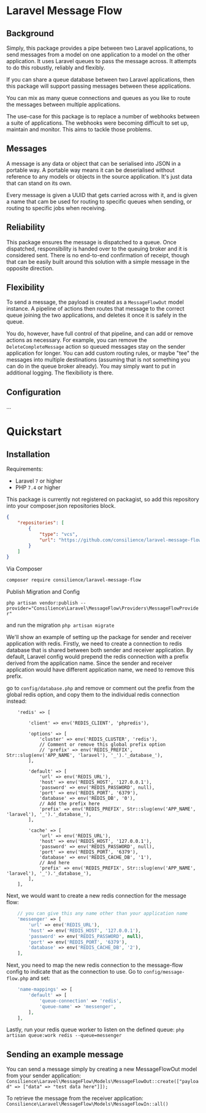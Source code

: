 
# Laravel Message Flow

## Background

Simply, this package provides a pipe between two Laravel applications,
to send messages from a model on one application to a model on the
other application. It uses Laravel queues to pass the message across.
It attempts to do this robustly, reliably and flexibly.

If you can share a queue database between two Laravel applications,
then this package will support passing messages between these applications.

You can mix as many queue connections and queues as you like to route
the messages between multiple applications.

The use-case for this package is to replace a number of webhooks between
a suite of applications. The webhooks were becoming difficult to set
up, maintain and monitor. This aims to tackle those problems.

## Messages

A message is any data or object that can be serialised into JSON in a
portable way. A portable way means it can be deserialised without
reference to any models or objects in the source application.
It's just data that can stand on its own.

Every message is given a UUID that gets carried across with it,
and is given a name that cam be used for routing to specific queues
when sending, or routing to specific jobs when receiving.

## Reliability

This package ensures the message is dispatched to a queue.
Once dispatched, responsibility is handed over to the queuing broker
and it is considered sent. There is no end-to-end confirmation of receipt,
though that can be easily built around this solution with a simple message
in the opposite direction.

## Flexibility

To send a message, the payload is created as a `MessageFlowOut` model
instance. A pipeline of actions then routes that message to the correct
queue joining the two applications, and deletes it once it is safely
in the queue.

You do, however, have full control of that pipeline, and can add or
remove actions as necessary.
For example, you can remove the `DeleteCompleteMessage` action so queued
messages stay on the sender application for longer. You can add custom
routing rules, or maybe "tee" the messages into multiple destinations
(assuming that is not something you can do in the queue broker already).
You may simply want to put in additional logging.
The flexibilioty is there.

## Configuration

...

# Quickstart

## Installation


Requirements:

- Laravel `7` or higher  
- PHP `7.4` or higher


This package is currently not registered on packagist, so add this repository into your composer.json repositories block.

```json
{
    "repositories": [
        {
            "type": "vcs",
            "url": "https://github.com/consilience/laravel-message-flow"
        }
    ]
}
```


Via Composer

```bash
composer require consilience/laravel-message-flow
```


Publish Migration and Config

`php artisan vendor:publish --provider="Consilience\Laravel\MessageFlow\Providers\MessageFlowProvider"`

and run the migration `php artisan migrate`

We'll show an example of setting up the package for sender and receiver application with redis.
Firstly, we need to create a connection to redis database that is shared between both sender and receiver application.
By default, Laravel config would prepend the redis connection with a prefix derived from the application name.
Since the sender and receiver application would have different application name, we need to remove this prefix.


go to `config/database.php` and remove or comment out the prefix from the global redis option, 
and copy them to the individual redis connection instead:
```
    'redis' => [

        'client' => env('REDIS_CLIENT', 'phpredis'),

        'options' => [
            'cluster' => env('REDIS_CLUSTER', 'redis'),
            // Comment or remove this global prefix option
            // 'prefix' => env('REDIS_PREFIX', Str::slug(env('APP_NAME', 'laravel'), '_').'_database_'),
        ],

        'default' => [
            'url' => env('REDIS_URL'),
            'host' => env('REDIS_HOST', '127.0.0.1'),
            'password' => env('REDIS_PASSWORD', null),
            'port' => env('REDIS_PORT', '6379'),
            'database' => env('REDIS_DB', '0'),
            // Add the prefix here
            'prefix' => env('REDIS_PREFIX', Str::slug(env('APP_NAME', 'laravel'), '_').'_database_'),
        ],

        'cache' => [
            'url' => env('REDIS_URL'),
            'host' => env('REDIS_HOST', '127.0.0.1'),
            'password' => env('REDIS_PASSWORD', null),
            'port' => env('REDIS_PORT', '6379'),
            'database' => env('REDIS_CACHE_DB', '1'),
            // And here
            'prefix' => env('REDIS_PREFIX', Str::slug(env('APP_NAME', 'laravel'), '_').'_database_'),
        ],
    ],
```

Next, we would want to create a new redis connection for the message flow:
```php
    // you can give this any name other than your application name
    'messenger' => [
        'url' => env('REDIS_URL'),
        'host' => env('REDIS_HOST', '127.0.0.1'),
        'password' => env('REDIS_PASSWORD', null),
        'port' => env('REDIS_PORT', '6379'),
        'database' => env('REDIS_CACHE_DB', '2'),
    ],
```

Next, you need to map the new redis connection to the message-flow config to indicate that as the connection to use.
Go to `config/message-flow.php` and set:

```php
    'name-mappings' => [
        'default' => [
            'queue-connection' => 'redis',
            'queue-name' => 'messenger',
        ],
    ],
```

Lastly, run your redis queue worker to listen on the defined queue:
`php artisan queue:work redis --queue=messenger`

## Sending an example message

You can send a message simply by creating a new MessageFlowOut model from your sender application:
`Consilience\Laravel\MessageFlow\Models\MessageFlowOut::create(["payload" => ["data" => "test data here"]]);`

To retrieve the message from the receiver application:
`Consilience\Laravel\MessageFlow\Models\MessageFlowIn::all()`

